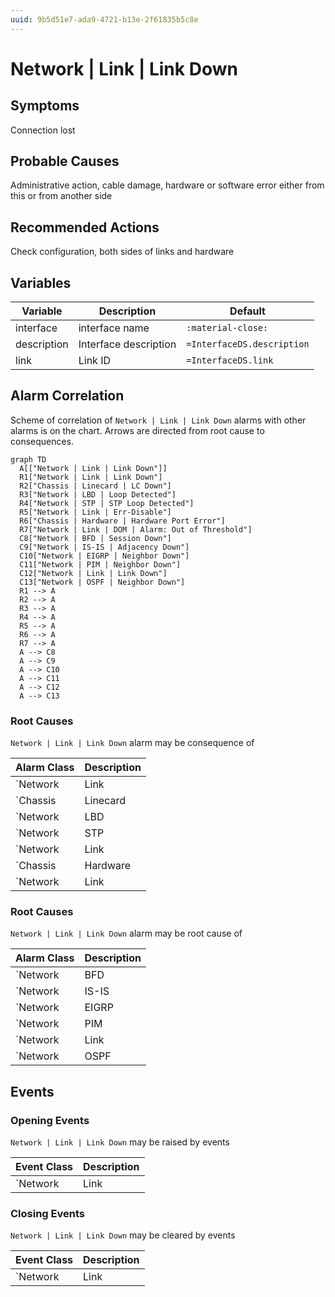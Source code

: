 ```yaml
---
uuid: 9b5d51e7-ada9-4721-b13e-2f61835b5c8e
---
```

# Network | Link | Link Down

## Symptoms

Connection lost

## Probable Causes

Administrative action, cable damage, hardware or software error either from this or from another side

## Recommended Actions

Check configuration, both sides of links and hardware

## Variables

Variable | Description | Default
--- | --- | ---
interface | interface name | `:material-close:`
description | Interface description | `=InterfaceDS.description`
link | Link ID | `=InterfaceDS.link`

## Alarm Correlation

Scheme of correlation of `Network | Link | Link Down` alarms with other alarms is on the chart. 
Arrows are directed from root cause to consequences.

```mermaid
graph TD
  A[["Network | Link | Link Down"]]
  R1["Network | Link | Link Down"]
  R2["Chassis | Linecard | LC Down"]
  R3["Network | LBD | Loop Detected"]
  R4["Network | STP | STP Loop Detected"]
  R5["Network | Link | Err-Disable"]
  R6["Chassis | Hardware | Hardware Port Error"]
  R7["Network | Link | DOM | Alarm: Out of Threshold"]
  C8["Network | BFD | Session Down"]
  C9["Network | IS-IS | Adjacency Down"]
  C10["Network | EIGRP | Neighbor Down"]
  C11["Network | PIM | Neighbor Down"]
  C12["Network | Link | Link Down"]
  C13["Network | OSPF | Neighbor Down"]
  R1 --> A
  R2 --> A
  R3 --> A
  R4 --> A
  R5 --> A
  R6 --> A
  R7 --> A
  A --> C8
  A --> C9
  A --> C10
  A --> C11
  A --> C12
  A --> C13
```

### Root Causes
`Network | Link | Link Down` alarm may be consequence of

Alarm Class | Description
--- | ---
`Network | Link | Link Down` | Other side link down
`Chassis | Linecard | LC Down` | Linecard Down
`Network | LBD | Loop Detected` | LBD Loop
`Network | STP | STP Loop Detected` | STP Loop Detected
`Network | Link | Err-Disable` | err-disable
`Chassis | Hardware | Hardware Port Error` | Hardware Port Error
`Network | Link | DOM | Alarm: Out of Threshold` | DOM Out of Threshold

### Root Causes
`Network | Link | Link Down` alarm may be root cause of

Alarm Class | Description
--- | ---
`Network | BFD | Session Down` | Link Down
`Network | IS-IS | Adjacency Down` | Link Down
`Network | EIGRP | Neighbor Down` | Link Down
`Network | PIM | Neighbor Down` | Link Down
`Network | Link | Link Down` | Other side link down
`Network | OSPF | Neighbor Down` | Link Down

## Events

### Opening Events
`Network | Link | Link Down` may be raised by events

Event Class | Description
--- | ---
`Network | Link | Link Down` | dispose

### Closing Events
`Network | Link | Link Down` may be cleared by events

Event Class | Description
--- | ---
`Network | Link | Link Up` | Clear Link Down
